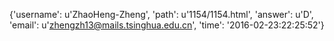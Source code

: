 {'username': u'ZhaoHeng-Zheng', 'path': u'1154/1154.html', 'answer': u'D', 'email': u'zhengzh13@mails.tsinghua.edu.cn', 'time': '2016-02-23:22:25:52'}
